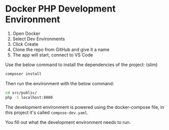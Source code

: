 # Docker PHP Development Environment

1. Open Docker
1. Select Dev Environments
1. Click Create
1. Clone the repo from GitHub and give it a name
1. The app will start, connect to VS Code

Use the below command to install the dependencies of the project: (slim)
```bash
composer install
```

Then run the environment with the below command:
```bash
cd src/public/
php -S localhost:8080
```

The development environment is powered using the docker-compose file, in this project it's called `compose-dev.yaml`.

You fill out what the development environment needs to run.